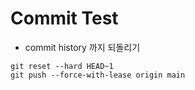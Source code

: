 # Commit Test

* commit history 까지 되돌리기
```shell
git reset --hard HEAD~1
git push --force-with-lease origin main
```
